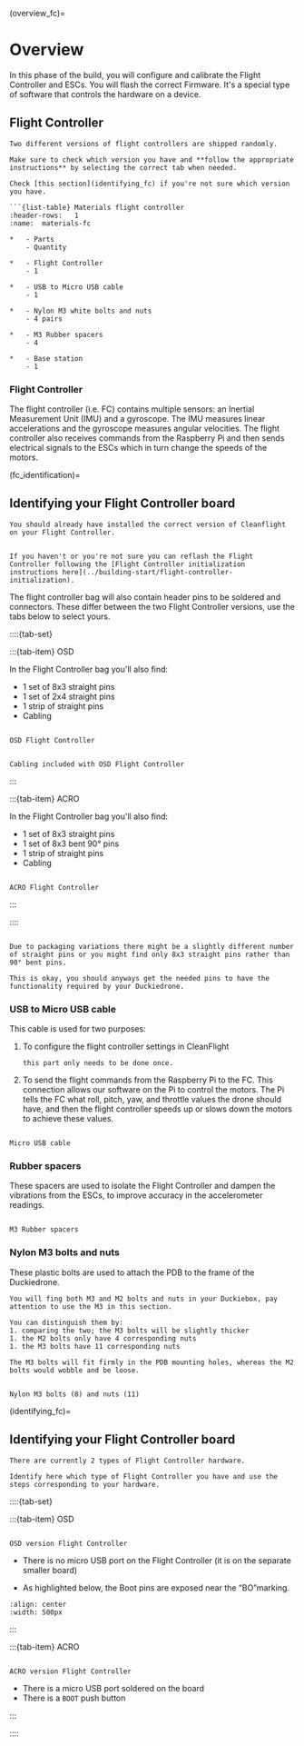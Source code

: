 (overview_fc)=
# Overview
In this phase of the build, you will configure and calibrate the Flight Controller and ESCs. You will flash the correct Firmware. It's a special type of software that controls the hardware on a device.

## Flight Controller
```{warning}
Two different versions of flight controllers are shipped randomly. 

Make sure to check which version you have and **follow the appropriate instructions** by selecting the correct tab when needed.

Check [this section](identifying_fc) if you're not sure which version you have.
```

````{admonition} What you'll need
```{list-table} Materials flight controller
:header-rows:   1
:name:  materials-fc

*   - Parts
    - Quantity

*   - Flight Controller
    - 1

*   - USB to Micro USB cable
    - 1

*   - Nylon M3 white bolts and nuts
    - 4 pairs

*   - M3 Rubber spacers
    - 4

*   - Base station
    - 1
````

### Flight Controller
The flight controller (i.e. FC) contains multiple sensors: an Inertial Measurement Unit (IMU) and a gyroscope. The IMU measures linear accelerations and the gyroscope measures angular velocities. The flight controller also receives commands from the Raspberry Pi and then sends electrical signals to the ESCs which in turn change the speeds of the motors.

(fc_identification)=
## Identifying your Flight Controller board
```{attention}
You should already have installed the correct version of Cleanflight on your Flight Controller.
```

```{seealso}

If you haven't or you're not sure you can reflash the Flight Controller following the [Flight Controller initialization instructions here](../building-start/flight-controller-initialization).

```

The flight controller bag will also contain header pins to be soldered and connectors. These differ between the two Flight Controller versions, use the tabs below to select yours.

::::{tab-set}

:::{tab-item} OSD

In the Flight Controller bag you'll also find:

* 1 set of 8x3 straight pins
* 1 set of 2x4 straight pins
* 1 strip of straight pins
* Cabling

```{figure} ../_images/components-official/fc_OSD_content.jpg

OSD Flight Controller
```

```{figure} ../_images/components-official/fc_OSD_cabling.jpg

Cabling included with OSD Flight Controller
```

:::

:::{tab-item} ACRO

In the Flight Controller bag you'll also find:

* 1 set of 8x3 straight pins
* 1 set of 8x3 bent 90° pins
* 1 strip of straight pins
* Cabling

```{figure} ../_images/fc-cleanflight/fc_acro_content.png

ACRO Flight Controller
```
:::

::::

```{note}

Due to packaging variations there might be a slightly different number of straight pins or you might find only 8x3 straight pins rather than 90° bent pins.

This is okay, you should anyways get the needed pins to have the functionality required by your Duckiedrone.

```

### USB to Micro USB cable
This cable is used for two purposes:

1. To configure the flight controller settings in CleanFlight

    ```{note}
    this part only needs to be done once. 
    ```
 
1. To send the flight commands from the Raspberry Pi to the FC. This connection allows our software on the Pi to control the motors. The Pi tells the FC what roll, pitch, yaw, and throttle values the drone should have, and then the flight controller speeds up or slows down the motors to achieve these values.

```{figure} ../_images/fc-cleanflight/micro_usb_cable.png

Micro USB cable
```

### Rubber spacers
These spacers are used to isolate the Flight Controller and dampen the vibrations from the ESCs, to improve accuracy in the accelerometer readings.

```{figure} ../_images/fc-cleanflight/rubber_spacers.png

M3 Rubber spacers
```

### Nylon M3 bolts and nuts
These plastic bolts are used to attach the PDB to the frame of the Duckiedrone.

```{warning}
You will fing both M3 and M2 bolts and nuts in your Duckiebox, pay attention to use the M3 in this section.

You can distinguish them by:
1. comparing the two; the M3 bolts will be slightly thicker
1. the M2 bolts only have 4 corresponding nuts
1. the M3 bolts have 11 corresponding nuts

The M3 bolts will fit firmly in the PDB mounting holes, whereas the M2 bolts would wobble and be loose.
```
```{figure} ../_images/fc-cleanflight/nylon_M3_bolts_nuts.png

Nylon M3 bolts (8) and nuts (11)
```

(identifying_fc)=
## Identifying your Flight Controller board
```{important}
There are currently 2 types of Flight Controller hardware.

Identify here which type of Flight Controller you have and use the steps corresponding to your hardware.
```

::::{tab-set}

:::{tab-item} OSD

```{figure} ../_images/fc-cleanflight/OSD_identify.png

OSD version Flight Controller
```

*   There is no micro USB port on the Flight Controller (it is on the separate smaller board)

*   As highlighted below, the Boot pins are exposed near the “BO”marking. 
```{image} ../_images/fc-cleanflight/OSD_boot_pins.jpg
:align: center
:width: 500px
```


:::

:::{tab-item} ACRO


```{figure} ../_images/fc-cleanflight/ACRO_identify.jpg

ACRO version Flight Controller
```

*   There is a micro USB port soldered on the board
*   There is a `BOOT` push button

:::

::::